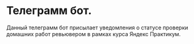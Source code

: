 # Телеграмм бот.
Данный телеграмм бот присылает уведомления о статусе проверки домашних работ ревьювером в рамках курса Яндекс Практикум.
